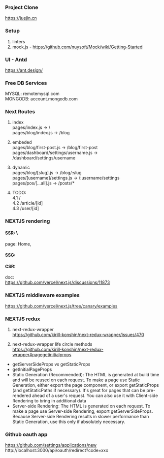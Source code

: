 ### Project Clone
https://juejin.cn

### Setup
1. linters
2. mock.js - https://github.com/nuysoft/Mock/wiki/Getting-Started

### UI - Antd
https://ant.design/

### Free DB Services
MYSQL: remotemysql.com \
MONGODB: account.mongodb.com

### Next Routes
1. index \
pages/index.js -> / \
pages/blog/index.js -> /blog

2. embeded \
pages/blog/first-post.js -> /blog/first-post \
pages/dashboard/settings/username.js -> /dashboard/settings/username

3. dynamic \
pages/blog/[slug].js -> /blog/:slug \
pages/[username]/settings.js -> /:username/settings \
pages/pos/[...all].js -> /posts/*

4. TODO: \
4.1 / \
4.2 /article/[id] \
4.3 /user/[id]

### NEXTJS rendering
#### SSR: \
page: Home,
#### SSG:
#### CSR:

doc: \
https://github.com/vercel/next.js/discussions/11873

### NEXTJS middleware examples
https://github.com/vercel/next.js/tree/canary/examples

### NEXTJS redux
1. next-redux-wrapper \
https://github.com/kirill-konshin/next-redux-wrapper/issues/470

2. next-redux-wrapper life circle methods \
https://github.com/kirill-konshin/next-redux-wrapper#pagegetinitialprops

  - getServerSideProps vs getStaticProps
  - getInitialPageProps
  - Static Generation (Recommended): The HTML is generated at build time and will be reused on each request. To make a page use Static Generation, either export the page component, or export getStaticProps (and getStaticPaths if necessary). It's great for pages that can be pre-rendered ahead of a user's request. You can also use it with Client-side Rendering to bring in additional data
  - Server-side Rendering: The HTML is generated on each request. To make a page use Server-side Rendering, export getServerSideProps. Because Server-side Rendering results in slower performance than Static Generation, use this only if absolutely necessary.

### Github oauth app
https://github.com/settings/applications/new \
http://localhost:3000/api/oauth/redirect?code=xxx
